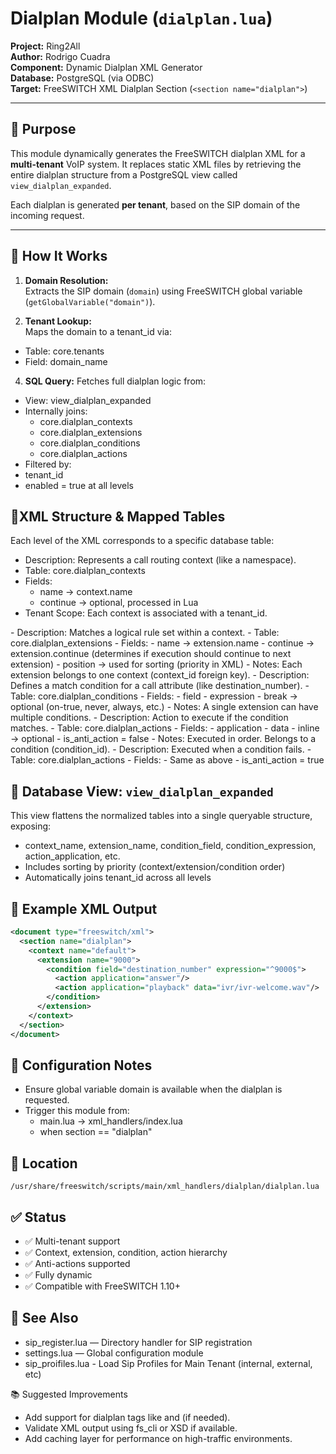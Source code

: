 # Dialplan Module (`dialplan.lua`)

**Project:** Ring2All  
**Author:** Rodrigo Cuadra  
**Component:** Dynamic Dialplan XML Generator  
**Database:** PostgreSQL (via ODBC)  
**Target:** FreeSWITCH XML Dialplan Section (`<section name="dialplan">`)

---

## 📌 Purpose

This module dynamically generates the FreeSWITCH dialplan XML for a **multi-tenant** VoIP system. It replaces static XML files by retrieving the entire dialplan structure from a PostgreSQL view called `view_dialplan_expanded`.

Each dialplan is generated **per tenant**, based on the SIP domain of the incoming request.

---

## 🧠 How It Works

1. **Domain Resolution:**  
   Extracts the SIP domain (`domain`) using FreeSWITCH global variable (`getGlobalVariable("domain")`).

2. **Tenant Lookup:**  
Maps the domain to a tenant_id via:
- Table: core.tenants
- Field: domain_name

4. **SQL Query:**
Fetches full dialplan logic from:
- View: view_dialplan_expanded
- Internally joins:
   - core.dialplan_contexts
   - core.dialplan_extensions
   - core.dialplan_conditions
   - core.dialplan_actions
- Filtered by:
 - tenant_id
 - enabled = true at all levels


## 🧾XML Structure & Mapped Tables  
Each level of the XML corresponds to a specific database table:
<context name="...">
- Description: Represents a call routing context (like a namespace).
- Table: core.dialplan_contexts
- Fields:
   - name → context.name
   - continue → optional, processed in Lua
- Tenant Scope: Each context is associated with a tenant_id.

<extension name="...">
- Description: Matches a logical rule set within a context.
- Table: core.dialplan_extensions
- Fields:
   - name → extension.name
   - continue → extension.continue (determines if execution should continue to next extension)
   - position → used for sorting (priority in XML)
- Notes: Each extension belongs to one context (context_id foreign key).

<condition field="..." expression="...">
- Description: Defines a match condition for a call attribute (like destination_number).
- Table: core.dialplan_conditions
- Fields:
   - field
   - expression
   - break → optional (on-true, never, always, etc.)
- Notes: A single extension can have multiple conditions.

<action application="..." data="..."/>
- Description: Action to execute if the condition matches.
- Table: core.dialplan_actions
- Fields:
   - application
   - data
   - inline → optional
   - is_anti_action = false
- Notes: Executed in order. Belongs to a condition (condition_id).

<anti-action application="..." data="..."/>
- Description: Executed when a condition fails.
- Table: core.dialplan_actions
- Fields:
   - Same as above
   - is_anti_action = true



## 🧱 Database View: `view_dialplan_expanded`

This view flattens the normalized tables into a single queryable structure, exposing:
- context_name, extension_name, condition_field, condition_expression, action_application, etc.
- Includes sorting by priority (context/extension/condition order)
- Automatically joins tenant_id across all levels


## 🧩 Example XML Output

```xml
<document type="freeswitch/xml">
  <section name="dialplan">
    <context name="default">
      <extension name="9000">
        <condition field="destination_number" expression="^9000$">
          <action application="answer"/>
          <action application="playback" data="ivr/ivr-welcome.wav"/>
        </condition>
      </extension>
    </context>
  </section>
</document>
```

## 🔧 Configuration Notes
- Ensure global variable domain is available when the dialplan is requested.
- Trigger this module from:
   - main.lua → xml_handlers/index.lua
   - when section == "dialplan"

## 📁 Location
``` console
/usr/share/freeswitch/scripts/main/xml_handlers/dialplan/dialplan.lua
```

## ✅ Status
- ✅ Multi-tenant support
- ✅ Context, extension, condition, action hierarchy
- ✅ Anti-actions supported
- ✅ Fully dynamic
- ✅ Compatible with FreeSWITCH 1.10+

## 👀 See Also
- sip_register.lua — Directory handler for SIP registration
- settings.lua — Global configuration module
- sip_proifiles.lua - Load Sip Profiles for Main Tenant (internal, external, etc)

📚 Suggested Improvements
- Add support for dialplan tags like <pre-process> and <post-process> (if needed).
- Validate XML output using fs_cli or XSD if available.
- Add caching layer for performance on high-traffic environments.
